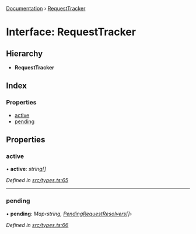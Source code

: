 [Documentation](../README.md) › [RequestTracker](requesttracker.md)

# Interface: RequestTracker

## Hierarchy

* **RequestTracker**

## Index

### Properties

* [active](requesttracker.md#active)
* [pending](requesttracker.md#pending)

## Properties

###  active

• **active**: *string[]*

*Defined in [src/types.ts:65](https://github.com/badbatch/getta/blob/7880912/src/types.ts#L65)*

___

###  pending

• **pending**: *Map‹string, [PendingRequestResolvers](pendingrequestresolvers.md)[]›*

*Defined in [src/types.ts:66](https://github.com/badbatch/getta/blob/7880912/src/types.ts#L66)*
